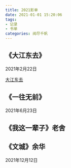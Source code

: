 ```yaml
---
title: 2021影单
date: 2021-01-01 15:20:06
tags: 
- 记录
- 书单
categories: 阅尽千帆
---
```


## 《大江东去》
2021年2月22日

[大江东去](读书笔记/大江东去.md)


## 《一往无前》 
2021年6月23日

## 《我这一辈子》老舍

## 《文城》余华
2021年12月12日
